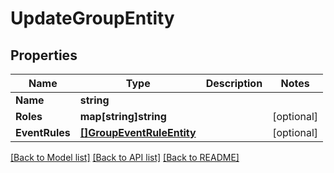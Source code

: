 # UpdateGroupEntity

## Properties

Name | Type | Description | Notes
------------ | ------------- | ------------- | -------------
**Name** | **string** |  | 
**Roles** | **map[string]string** |  | [optional] 
**EventRules** | [**[]GroupEventRuleEntity**](GroupEventRuleEntity.md) |  | [optional] 

[[Back to Model list]](../README.md#documentation-for-models) [[Back to API list]](../README.md#documentation-for-api-endpoints) [[Back to README]](../README.md)


